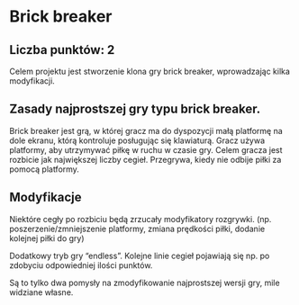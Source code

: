 # Brick breaker

## Liczba punktów: 2

Celem projektu jest stworzenie klona gry brick breaker, wprowadzając kilka modyfikacji.

## Zasady najprostszej gry typu brick breaker.

Brick breaker jest grą, w której gracz ma do dyspozycji małą platformę na dole ekranu, którą kontroluje posługując się klawiaturą. Gracz używa platformy, aby utrzymywać piłkę w ruchu w czasie gry. Celem gracza jest rozbicie jak największej liczby cegieł. Przegrywa, kiedy nie odbije piłki za pomocą platformy.

## Modyfikacje

Niektóre cegły po rozbiciu będą zrzucały modyfikatory rozgrywki. (np. poszerzenie/zmniejszenie platformy, zmiana prędkości piłki, dodanie kolejnej piłki do gry)

Dodatkowy tryb gry “endless”. Kolejne linie cegieł pojawiają się np. po zdobyciu odpowiedniej ilości punktów. 

Są to tylko dwa pomysły na zmodyfikowanie najprostszej wersji gry, mile widziane własne.
